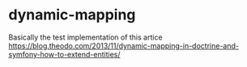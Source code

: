 # dynamic-mapping

Basically the test implementation of this artice
https://blog.theodo.com/2013/11/dynamic-mapping-in-doctrine-and-symfony-how-to-extend-entities/
